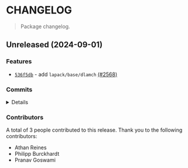 # CHANGELOG

> Package changelog.

<section class="release" id="unreleased">

## Unreleased (2024-09-01)

<section class="features">

### Features

-   [`536f5db`](https://github.com/stdlib-js/stdlib/commit/536f5dbb8b2170a59f8a0c0181d85889181d8a99) - add `lapack/base/dlamch` [(#2568)](https://github.com/stdlib-js/stdlib/pull/2568)

</section>

<!-- /.features -->

<section class="commits">

### Commits

<details>

-   [`e0cef99`](https://github.com/stdlib-js/stdlib/commit/e0cef995e884021db3001dc1a3cfef0ca7b368c2) - **style:** remove extra spaces for regular expressions in publish script _(by Philipp Burckhardt)_
-   [`536f5db`](https://github.com/stdlib-js/stdlib/commit/536f5dbb8b2170a59f8a0c0181d85889181d8a99) - **feat:** add `lapack/base/dlamch` [(#2568)](https://github.com/stdlib-js/stdlib/pull/2568) _(by Pranav Goswami, Athan Reines)_

</details>

</section>

<!-- /.commits -->

<section class="contributors">

### Contributors

A total of 3 people contributed to this release. Thank you to the following contributors:

-   Athan Reines
-   Philipp Burckhardt
-   Pranav Goswami

</section>

<!-- /.contributors -->

</section>

<!-- /.release -->

